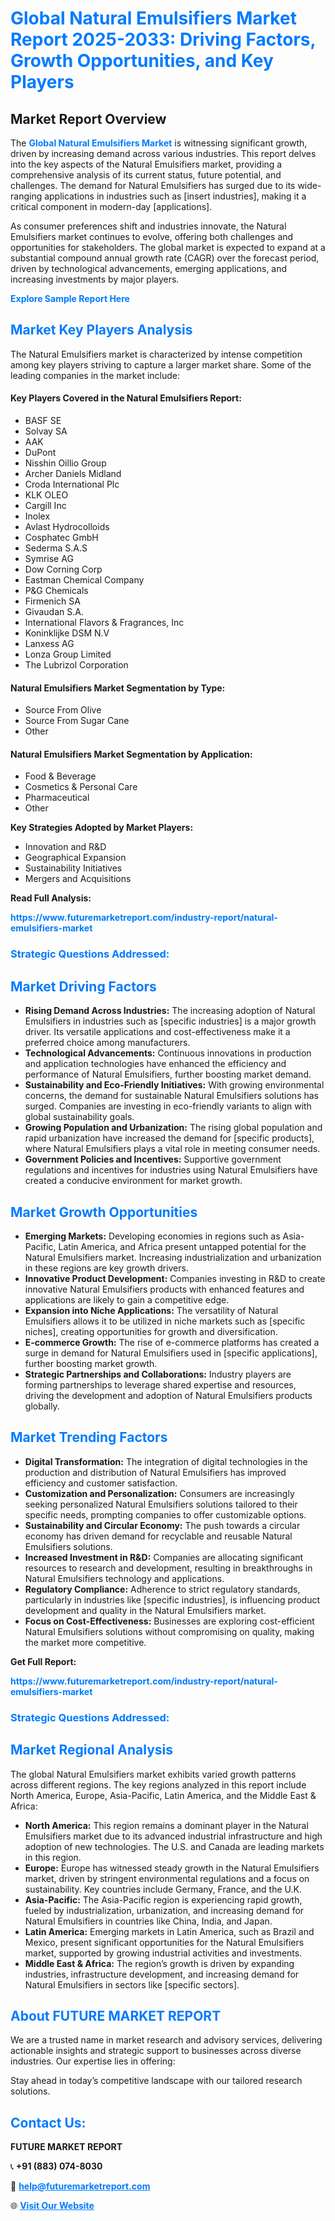 <h1 style="color: #007BFF;">Global Natural Emulsifiers Market Report 2025-2033: Driving Factors, Growth Opportunities, and Key Players</h1>

<section id="overview">
<h2>Market Report Overview</h2>
<p>The <a href="https://www.futuremarketreport.com/industry-report/natural-emulsifiers-market" style="color: #007BFF; text-decoration: none;"><strong>Global Natural Emulsifiers Market</strong></a> is witnessing significant growth, driven by increasing demand across various industries. This report delves into the key aspects of the Natural Emulsifiers market, providing a comprehensive analysis of its current status, future potential, and challenges. The demand for Natural Emulsifiers has surged due to its wide-ranging applications in industries such as [insert industries], making it a critical component in modern-day [applications].</p>
<p>As consumer preferences shift and industries innovate, the Natural Emulsifiers market continues to evolve, offering both challenges and opportunities for stakeholders. The global market is expected to expand at a substantial compound annual growth rate (CAGR) over the forecast period, driven by technological advancements, emerging applications, and increasing investments by major players.</p>
</section>

<section id="overview">
<p><a href="https://www.futuremarketreport.com/request-sample/reportId=90889" style="color: #007BFF; text-decoration: none;"><strong>Explore Sample Report Here</strong></a></p>
</section>

<section id="key-players">
<h2 style="color: #007BFF;">Market Key Players Analysis</h2>
<p>The Natural Emulsifiers market is characterized by intense competition among key players striving to capture a larger market share. Some of the leading companies in the market include:</p>
<h4>Key Players Covered in the Natural Emulsifiers Report:</h4>
<ul><li>BASF SE</li><li>Solvay SA</li><li>AAK</li><li>DuPont</li><li>Nisshin Oillio Group</li><li>Archer Daniels Midland</li><li>Croda International Plc</li><li>KLK OLEO</li><li>Cargill Inc</li><li>Inolex</li><li>Avlast Hydrocolloids</li><li>Cosphatec GmbH</li><li>Sederma S.A.S</li><li>Symrise AG</li><li>Dow Corning Corp</li><li>Eastman Chemical Company</li><li>P&amp;G Chemicals</li><li>Firmenich SA</li><li>Givaudan S.A.</li><li>International Flavors &amp; Fragrances, Inc</li><li>Koninklijke DSM N.V</li><li>Lanxess AG</li><li>Lonza Group Limited</li><li>The Lubrizol Corporation</li></ul>
<h4>Natural Emulsifiers Market Segmentation by Type:</h4>
<ul><li>Source From Olive</li><li>Source From Sugar Cane</li><li>Other</li></ul>

<h4>Natural Emulsifiers Market Segmentation by Application:</h4>
<ul><li>Food &amp; Beverage</li><li>Cosmetics &amp; Personal Care</li><li>Pharmaceutical</li><li>Other</li></ul>
<p><strong>Key Strategies Adopted by Market Players:</strong></p>
<ul>
<li>Innovation and R&D</li>
<li>Geographical Expansion</li>
<li>Sustainability Initiatives</li>
<li>Mergers and Acquisitions</li>
</ul>
</section>

<section>
<p><strong>Read Full Analysis: </strong></p><a href="https://www.futuremarketreport.com/industry-report/natural-emulsifiers-market" style="color: #007BFF; text-decoration: none;"><strong>https://www.futuremarketreport.com/industry-report/natural-emulsifiers-market</strong></a>
<h3 style="color: #007BFF;">Strategic Questions Addressed:</h3>
</section>

<section id="driving-factors">
<h2 style="color: #007BFF;">Market Driving Factors</h2>
<ul>
<li><strong>Rising Demand Across Industries:</strong> The increasing adoption of Natural Emulsifiers in industries such as [specific industries] is a major growth driver. Its versatile applications and cost-effectiveness make it a preferred choice among manufacturers.</li>
<li><strong>Technological Advancements:</strong> Continuous innovations in production and application technologies have enhanced the efficiency and performance of Natural Emulsifiers, further boosting market demand.</li>
<li><strong>Sustainability and Eco-Friendly Initiatives:</strong> With growing environmental concerns, the demand for sustainable Natural Emulsifiers solutions has surged. Companies are investing in eco-friendly variants to align with global sustainability goals.</li>
<li><strong>Growing Population and Urbanization:</strong> The rising global population and rapid urbanization have increased the demand for [specific products], where Natural Emulsifiers plays a vital role in meeting consumer needs.</li>
<li><strong>Government Policies and Incentives:</strong> Supportive government regulations and incentives for industries using Natural Emulsifiers have created a conducive environment for market growth.</li>
</ul>
</section>

<section id="growth-opportunities">
<h2 style="color: #007BFF;">Market Growth Opportunities</h2>
<ul>
<li><strong>Emerging Markets:</strong> Developing economies in regions such as Asia-Pacific, Latin America, and Africa present untapped potential for the Natural Emulsifiers market. Increasing industrialization and urbanization in these regions are key growth drivers.</li>
<li><strong>Innovative Product Development:</strong> Companies investing in R&D to create innovative Natural Emulsifiers products with enhanced features and applications are likely to gain a competitive edge.</li>
<li><strong>Expansion into Niche Applications:</strong> The versatility of Natural Emulsifiers allows it to be utilized in niche markets such as [specific niches], creating opportunities for growth and diversification.</li>
<li><strong>E-commerce Growth:</strong> The rise of e-commerce platforms has created a surge in demand for Natural Emulsifiers used in [specific applications], further boosting market growth.</li>
<li><strong>Strategic Partnerships and Collaborations:</strong> Industry players are forming partnerships to leverage shared expertise and resources, driving the development and adoption of Natural Emulsifiers products globally.</li>
</ul>
</section>

<section id="trending-factors">
<h2 style="color: #007BFF;">Market Trending Factors</h2>
<ul>
<li><strong>Digital Transformation:</strong> The integration of digital technologies in the production and distribution of Natural Emulsifiers has improved efficiency and customer satisfaction.</li>
<li><strong>Customization and Personalization:</strong> Consumers are increasingly seeking personalized Natural Emulsifiers solutions tailored to their specific needs, prompting companies to offer customizable options.</li>
<li><strong>Sustainability and Circular Economy:</strong> The push towards a circular economy has driven demand for recyclable and reusable Natural Emulsifiers solutions.</li>
<li><strong>Increased Investment in R&D:</strong> Companies are allocating significant resources to research and development, resulting in breakthroughs in Natural Emulsifiers technology and applications.</li>
<li><strong>Regulatory Compliance:</strong> Adherence to strict regulatory standards, particularly in industries like [specific industries], is influencing product development and quality in the Natural Emulsifiers market.</li>
<li><strong>Focus on Cost-Effectiveness:</strong> Businesses are exploring cost-efficient Natural Emulsifiers solutions without compromising on quality, making the market more competitive.</li>
</ul>
</section>

<section>
<p><strong>Get Full Report: </strong></p><a href="https://www.futuremarketreport.com/industry-report/natural-emulsifiers-market" style="color: #007BFF; text-decoration: none;"><strong>https://www.futuremarketreport.com/industry-report/natural-emulsifiers-market</strong></a>
<h3 style="color: #007BFF;">Strategic Questions Addressed:</h3>
</section>


<section id="regional-analysis">
<h2 style="color: #007BFF;">Market Regional Analysis</h2>
<p>The global Natural Emulsifiers market exhibits varied growth patterns across different regions. The key regions analyzed in this report include North America, Europe, Asia-Pacific, Latin America, and the Middle East & Africa:</p>
<ul>
<li><strong>North America:</strong> This region remains a dominant player in the Natural Emulsifiers market due to its advanced industrial infrastructure and high adoption of new technologies. The U.S. and Canada are leading markets in this region.</li>
<li><strong>Europe:</strong> Europe has witnessed steady growth in the Natural Emulsifiers market, driven by stringent environmental regulations and a focus on sustainability. Key countries include Germany, France, and the U.K.</li>
<li><strong>Asia-Pacific:</strong> The Asia-Pacific region is experiencing rapid growth, fueled by industrialization, urbanization, and increasing demand for Natural Emulsifiers in countries like China, India, and Japan.</li>
<li><strong>Latin America:</strong> Emerging markets in Latin America, such as Brazil and Mexico, present significant opportunities for the Natural Emulsifiers market, supported by growing industrial activities and investments.</li>
<li><strong>Middle East & Africa:</strong> The region’s growth is driven by expanding industries, infrastructure development, and increasing demand for Natural Emulsifiers in sectors like [specific sectors].</li>
</ul>
</section>

<footer>
<h2 style="color: #007BFF;">About FUTURE MARKET REPORT</h2>
<p>We are a trusted name in market research and advisory services, delivering actionable insights and strategic support to businesses across diverse industries. Our expertise lies in offering:</p>

<p>Stay ahead in today’s competitive landscape with our tailored research solutions.</p>

<h2 style="color: #007BFF;">Contact Us:</h2>
<p><strong>FUTURE MARKET REPORT</strong></p>
<p>📞 <strong>+91 (883) 074-8030</strong></p>
<p>📧 <strong><a href="mailto:help@futuremarketreport.com" style="color: #007BFF;">help@futuremarketreport.com</a></strong></p>
<p>🌐 <strong><a href="https://www.futuremarketreport.com/" style="color: #007BFF;">Visit Our Website</a></strong></p>
</footer>